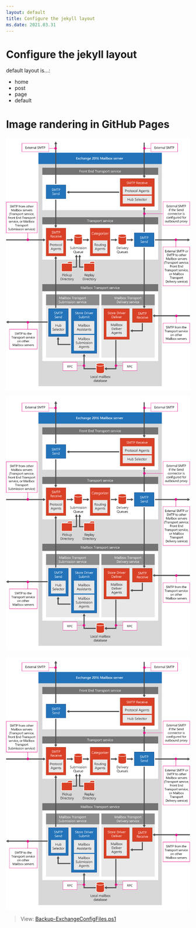 ```yaml
---
layout: default
title: Configure the jekyll layout
ms.date: 2021.03.31
---
```


# Configure the jekyll layout

default layout is...:

- home
- post
- page
- default



# Image randering in GitHub Pages


![Transport Pipeline Overview](https://raw.githubusercontent.com/kj-park/Tech/main/Exchange/.media/transport-pipeline-overview.png)


![Transport Pipeline Overview](https://github.com/kj-park/Tech/blob/main/Exchange/.media/transport-pipeline-overview.png?raw=true)


![Transport Pipeline Overview](https://github.com/kj-park/Tech/blob/main/Exchange/.media/transport-pipeline-overview.png?raw=true)


> View: [Backup-ExchangeConfigFiles.ps1](https://github.com/kj-park/Tech/blob/main/Exchange/Backup-ExchangeConfigFiles.ps1)